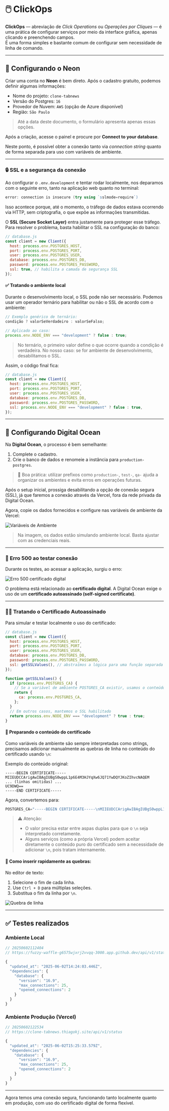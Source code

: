 # 🖱️ ClickOps

**ClickOps** — abreviação de _Click Operations_ ou _Operações por Cliques_ — é uma prática de configurar serviços por meio da interface gráfica, apenas clicando e preenchendo campos.  
É uma forma simples e bastante comum de configurar sem necessidade de linha de comando.

---

## 🐘 Configurando o Neon

Criar uma conta no **Neon** é bem direto. Após o cadastro gratuito, podemos definir algumas informações:

- Nome do projeto: `clone-tabnews`
- Versão do Postgres: `16`
- Provedor de Nuvem: `AWS` (opção de Azure disponível)
- Região: `São Paulo`

> Até a data deste documento, o formulário apresenta apenas essas opções.

Após a criação, acesse o painel e procure por **Connect to your database**.

Neste ponto, é possível obter a conexão tanto via _connection string_ quanto de forma separada para uso com variáveis de ambiente.

---

### 🔒 SSL e a segurança da conexão

Ao configurar o `.env.development` e tentar rodar localmente, nos deparamos com o seguinte erro, tanto na aplicação web quanto no terminal:

```powershell
error: connection is insecure (try using `sslmode=require`)
```

Isso acontece porque, até o momento, o tráfego de dados estava ocorrendo via HTTP, sem criptografia, o que expõe as informações transmitidas.

O **SSL (Secure Socket Layer)** entra justamente para proteger esse tráfego. Para resolver o problema, basta habilitar o SSL na configuração do banco:

```js
// database.js
const client = new Client({
  host: process.env.POSTGRES_HOST,
  port: process.env.POSTGRES_PORT,
  user: process.env.POSTGRES_USER,
  database: process.env.POSTGRES_DB,
  password: process.env.POSTGRES_PASSWORD,
  ssl: true, // habilita a camada de segurança SSL
});
```

#### ✅ Tratando o ambiente local

Durante o desenvolvimento local, o SSL pode não ser necessário. Podemos usar um operador ternário para habilitar ou não o SSL de acordo com o ambiente:

```js
// Exemplo genérico de ternário:
condição ? valorSeVerdadeiro : valorSeFalso;

// Aplicado ao caso:
process.env.NODE_ENV === "development" ? false : true;
```

> No ternário, o primeiro valor define o que ocorre quando a condição é verdadeira. No nosso caso: se for ambiente de desenvolvimento, desabilitamos o SSL.

Assim, o código final fica:

```js
// database.js
const client = new Client({
  host: process.env.POSTGRES_HOST,
  port: process.env.POSTGRES_PORT,
  user: process.env.POSTGRES_USER,
  database: process.env.POSTGRES_DB,
  password: process.env.POSTGRES_PASSWORD,
  ssl: process.env.NODE_ENV === "development" ? false : true,
});
```

---

## 🌊 Configurando Digital Ocean

Na **Digital Ocean**, o processo é bem semelhante:

1. Complete o cadastro.
2. Crie o banco de dados e renomeie a instância para `production-postgres`.

> 🚩 Boa prática: utilizar prefixos como `production-`, `test-`, `qa-` ajuda a organizar os ambientes e evita erros em operações futuras.

Após o setup inicial, prossiga desabilitando a opção de conexão segura (SSL), já que faremos a conexão através da Vercel, fora da rede privada da Digital Ocean.

Agora, copie os dados fornecidos e configure nas variáveis de ambiente da Vercel:

![Variáveis de Ambiente](img/vercel-variaveis-de-ambiente.png)

> Na imagem, os dados estão simulando ambiente local. Basta ajustar com as credenciais reais.

---

### 🚫 Erro 500 ao testar conexão

Durante os testes, ao acessar a aplicação, surgiu o erro:

![Erro 500 certificado digital](img/erro-500-vercel-digital-ocean-ca.png)

O problema está relacionado ao **certificado digital**. A Digital Ocean exige o uso de um **certificado autoassinado (self-signed certificate)**.

---

### ✍🏻 Tratando o Certificado Autoassinado

Para simular e testar localmente o uso do certificado:

```js
// database.js
const client = new Client({
  host: process.env.POSTGRES_HOST,
  port: process.env.POSTGRES_PORT,
  user: process.env.POSTGRES_USER,
  database: process.env.POSTGRES_DB,
  password: process.env.POSTGRES_PASSWORD,
  ssl: getSSLValues(), // abstraímos a lógica para uma função separada
});

function getSSLValues() {
  if (process.env.POSTGRES_CA) {
    // Se a variável de ambiente POSTGRES_CA existir, usamos o conteúdo dela
    return {
      ca: process.env.POSTGRES_CA,
    };
  }
  // Em outros casos, mantemos o SSL habilitado
  return process.env.NODE_ENV === "development" ? true : true;
}
```

#### 🔄 Preparando o conteúdo do certificado

Como variáveis de ambiente são sempre interpretadas como strings, precisamos adicionar manualmente as quebras de linha no conteúdo do certificado usando `\n`:

Exemplo do conteúdo original:

```
-----BEGIN CERTIFICATE-----
MIIEUDCCArigAwIBAgIUBgS0wppL1p6E4M3HJYqXw6JQ71YwDQYJKoZIhvcNAQEM
... (linhas omitidas) ...
UC9DWQ==
-----END CERTIFICATE-----
```

Agora, convertemos para:

```powershell
POSTGRES_CA="-----BEGIN CERTIFICATE-----\nMIIEUDCCArigAwIBAgIUBgS0wppL1p6E4...string-longa...==\n-----END CERTIFICATE-----\n";
```

> ⚠️ Atenção:
>
> - O valor precisa estar entre aspas duplas para que o `\n` seja interpretado corretamente.
> - Alguns serviços (como a própria Vercel) podem aceitar diretamente o conteúdo puro do certificado sem a necessidade de adicionar `\n`, pois tratam internamente.

#### 🔧 Como inserir rapidamente as quebras:

No editor de texto:

1. Selecione o fim de cada linha.
2. Use `Ctrl + D` para múltiplas seleções.
3. Substitua o fim da linha por `\n`.

![Quebra de linha](img/quebra-de-linha-cert.png)

---

## ✅ Testes realizados

### Ambiente Local

```js
// 20250602112404
// https://fuzzy-waffle-g6575wjxrj2vvqq-3000.app.github.dev/api/v1/status

{
  "updated_at": "2025-06-02T14:24:03.446Z",
  "dependencies": {
    "database": {
      "version": "16.9",
      "max_connections": 25,
      "opened_connections": 2
    }
  }
}
```

### Ambiente Produção (Vercel)

```js
// 20250602122534
// https://clone-tabnews.thiagokj.site/api/v1/status

{
  "updated_at": "2025-06-02T15:25:33.579Z",
  "dependencies": {
    "database": {
      "version": "16.9",
      "max_connections": 25,
      "opened_connections": 2
    }
  }
}
```

---

Agora temos uma conexão segura, funcionando tanto localmente quanto em produção, com uso do certificado digital de forma flexível.
